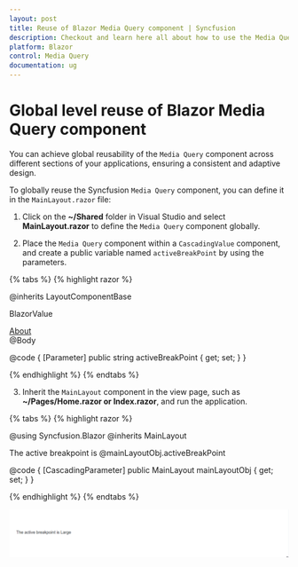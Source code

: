 ```yaml
---
layout: post
title: Reuse of Blazor Media Query component | Syncfusion
description: Checkout and learn here all about how to use the Media Query component at the global level reuse on all pages and much more.
platform: Blazor
control: Media Query
documentation: ug
---
```


# Global level reuse of Blazor Media Query component

You can achieve global reusability of the `Media Query` component across different sections of your applications, ensuring a consistent and adaptive design.

To globally reuse the Syncfusion `Media Query` component, you can define it in the `MainLayout.razor` file:

1. Click on the **~/Shared** folder in Visual Studio and select **MainLayout.razor** to define the `Media Query` component globally.

2. Place the `Media Query` component within a `CascadingValue` component, and create a public variable named `activeBreakPoint` by using the parameters.

{% tabs %}
{% highlight razor %}

@inherits LayoutComponentBase

<PageTitle>BlazorValue</PageTitle>

<div class="page">
    <div class="sidebar">
        <NavMenu />
    </div>
    <main>
        <div class="top-row px-4">
            <a href="https://docs.microsoft.com/aspnet/" target="_blank">About</a>
        </div>
        <article class="content px-4">
            <CascadingValue Value="@this">
                <SfMediaQuery @bind-ActiveBreakPoint="activeBreakPoint"></SfMediaQuery>
                @Body
            </CascadingValue>
        </article>
    </main>
</div>

@code {
    [Parameter]
    public string activeBreakPoint { get; set; }
}

{% endhighlight %}
{% endtabs %}

3. Inherit the `MainLayout` component in the view page, such as **~/Pages/Home.razor or Index.razor**, and run the application.

{% tabs %}
{% highlight razor %}

@using Syncfusion.Blazor
@inherits MainLayout

The active breakpoint is @mainLayoutObj.activeBreakPoint

@code {
    [CascadingParameter]
    public MainLayout mainLayoutObj { get; set; }
}

{% endhighlight %}
{% endtabs %}

![Reusable Blazor Media Query Component](images/blazor-media-query-reusable.gif)